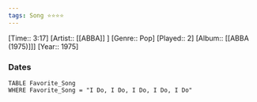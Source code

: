 ```yaml
---
tags: Song ⭐⭐⭐⭐ 
---
```

[Time:: 3:17]
[Artist:: [[ABBA]] ]
[Genre:: Pop]
[Played:: 2]
[Album:: [[ABBA (1975)]]]
[Year:: 1975]
### Dates
````dataview
TABLE Favorite_Song
WHERE Favorite_Song = "I Do, I Do, I Do, I Do, I Do"
````